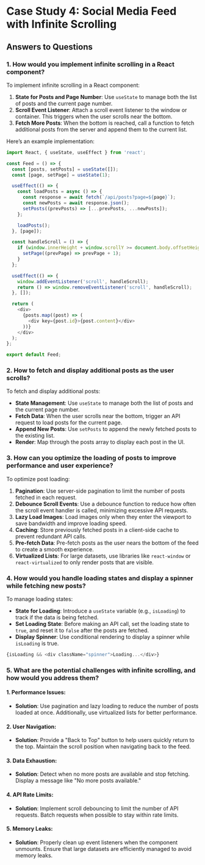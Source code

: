 # Case Study 4: Social Media Feed with Infinite Scrolling


## Answers to Questions

### 1. How would you implement infinite scrolling in a React component?

To implement infinite scrolling in a React component:

1. **State for Posts and Page Number**: Use `useState` to manage both the list of posts and the current page number.
2. **Scroll Event Listener**: Attach a scroll event listener to the window or container. This triggers when the user scrolls near the bottom.
3. **Fetch More Posts**: When the bottom is reached, call a function to fetch additional posts from the server and append them to the current list.

Here’s an example implementation:

```javascript
import React, { useState, useEffect } from 'react';

const Feed = () => {
  const [posts, setPosts] = useState([]);
  const [page, setPage] = useState(1);

  useEffect(() => {
    const loadPosts = async () => {
      const response = await fetch(`/api/posts?page=${page}`);
      const newPosts = await response.json();
      setPosts((prevPosts) => [...prevPosts, ...newPosts]);
    };

    loadPosts();
  }, [page]);

  const handleScroll = () => {
    if (window.innerHeight + window.scrollY >= document.body.offsetHeight - 500) {
      setPage((prevPage) => prevPage + 1);
    }
  };

  useEffect(() => {
    window.addEventListener('scroll', handleScroll);
    return () => window.removeEventListener('scroll', handleScroll);
  }, []);

  return (
    <div>
      {posts.map((post) => (
        <div key={post.id}>{post.content}</div>
      ))}
    </div>
  );
};

export default Feed;
```

### 2. How to fetch and display additional posts as the user scrolls?

To fetch and display additional posts:

- **State Management**: Use `useState` to manage both the list of posts and the current page number.
- **Fetch Data**: When the user scrolls near the bottom, trigger an API request to load posts for the current page.
- **Append New Posts**: Use `setPosts` to append the newly fetched posts to the existing list.
- **Render**: Map through the posts array to display each post in the UI.

### 3. How can you optimize the loading of posts to improve performance and user experience?

To optimize post loading:

1. **Pagination**: Use server-side pagination to limit the number of posts fetched in each request.
2. **Debounce Scroll Events**: Use a debounce function to reduce how often the scroll event handler is called, minimizing excessive API requests.
3. **Lazy Load Images**: Load images only when they enter the viewport to save bandwidth and improve loading speed.
4. **Caching**: Store previously fetched posts in a client-side cache to prevent redundant API calls.
5. **Pre-fetch Data**: Pre-fetch posts as the user nears the bottom of the feed to create a smooth experience.
6. **Virtualized Lists**: For large datasets, use libraries like `react-window` or `react-virtualized` to only render posts that are visible.

### 4. How would you handle loading states and display a spinner while fetching new posts?

To manage loading states:

- **State for Loading**: Introduce a `useState` variable (e.g., `isLoading`) to track if the data is being fetched.
- **Set Loading State**: Before making an API call, set the loading state to `true`, and reset it to `false` after the posts are fetched.
- **Display Spinner**: Use conditional rendering to display a spinner while `isLoading` is true. 

```javascript
{isLoading && <div className="spinner">Loading...</div>}
```

### 5. What are the potential challenges with infinite scrolling, and how would you address them?

#### 1. **Performance Issues**:
- **Solution**: Use pagination and lazy loading to reduce the number of posts loaded at once. Additionally, use virtualized lists for better performance.

#### 2. **User Navigation**:
- **Solution**: Provide a "Back to Top" button to help users quickly return to the top. Maintain the scroll position when navigating back to the feed.

#### 3. **Data Exhaustion**:
- **Solution**: Detect when no more posts are available and stop fetching. Display a message like "No more posts available."

#### 4. **API Rate Limits**:
- **Solution**: Implement scroll debouncing to limit the number of API requests. Batch requests when possible to stay within rate limits.

#### 5. **Memory Leaks**:
- **Solution**: Properly clean up event listeners when the component unmounts. Ensure that large datasets are efficiently managed to avoid memory leaks.
